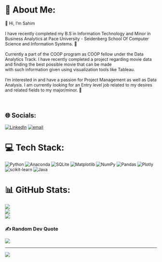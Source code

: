 # 💫 About Me:
👋 Hi, I’m Sahim<br><br>I have recently completed my B.S in Information Technology and Minor in Business Analytics at Pace University - Seidenberg School Of Computer Science and Information Systems. 🌱<br><br>Currently a part of the COOP program as COOP fellow under the Data Analytics Track. I have recently completed a project regarding movie data and finding the best possible movie that can be made <br>with such information given using visualization tools like Tableau.<br><br>I’m interested in and have a passion for Project Management as well as Data Analysis. I am currently looking for an Entry level job related to my desires and related fields to my major/minor. 👀<br><br><br>


## 🌐 Socials:
[![LinkedIn](https://img.shields.io/badge/LinkedIn-%230077B5.svg?logo=linkedin&logoColor=white)](https://linkedin.com/in/https://www.linkedin.com/in/sahimsahmed/) [![email](https://img.shields.io/badge/Email-D14836?logo=gmail&logoColor=white)](mailto:sahimsahmed@gmail.com) 

# 💻 Tech Stack:
![Python](https://img.shields.io/badge/python-3670A0?style=for-the-badge&logo=python&logoColor=ffdd54) ![Anaconda](https://img.shields.io/badge/Anaconda-%2344A833.svg?style=for-the-badge&logo=anaconda&logoColor=white) ![SQLite](https://img.shields.io/badge/sqlite-%2307405e.svg?style=for-the-badge&logo=sqlite&logoColor=white) ![Matplotlib](https://img.shields.io/badge/Matplotlib-%23ffffff.svg?style=for-the-badge&logo=Matplotlib&logoColor=black) ![NumPy](https://img.shields.io/badge/numpy-%23013243.svg?style=for-the-badge&logo=numpy&logoColor=white) ![Pandas](https://img.shields.io/badge/pandas-%23150458.svg?style=for-the-badge&logo=pandas&logoColor=white) ![Plotly](https://img.shields.io/badge/Plotly-%233F4F75.svg?style=for-the-badge&logo=plotly&logoColor=white) ![scikit-learn](https://img.shields.io/badge/scikit--learn-%23F7931E.svg?style=for-the-badge&logo=scikit-learn&logoColor=white) ![Java](https://img.shields.io/badge/java-%23ED8B00.svg?style=for-the-badge&logo=openjdk&logoColor=white)
# 📊 GitHub Stats:
![](https://github-readme-stats.vercel.app/api?username=SahimAhmed&theme=default&hide_border=false&include_all_commits=false&count_private=false)<br/>
![](https://nirzak-streak-stats.vercel.app/?user=SahimAhmed&theme=default&hide_border=false)<br/>
![](https://github-readme-stats.vercel.app/api/top-langs/?username=SahimAhmed&theme=default&hide_border=false&include_all_commits=false&count_private=false&layout=compact)

### ✍️ Random Dev Quote
![](https://quotes-github-readme.vercel.app/api?type=horizontal&theme=radical)

---
[![](https://visitcount.itsvg.in/api?id=SahimAhmed&icon=0&color=0)](https://visitcount.itsvg.in)

<!-- Proudly created with GPRM ( https://gprm.itsvg.in ) -->
